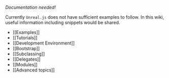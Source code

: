 _Documentation needed!_

Currently `Unreal.js` does not have sufficient examples to follow. In this wiki, useful information including snippets would be shared.

- [[Examples]]
- [[Tutorials]]
- [[Development Environment]]
- [[Bootstrap]]
- [[Subclassing]]
- [[Delegates]]
- [[Modules]]
- [[Advanced topics]]